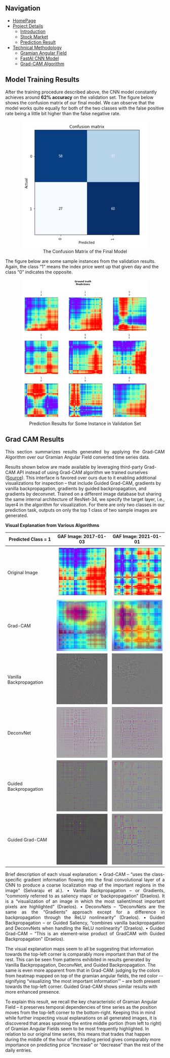 ## Navigation 
- <a href = "https://connielee99.github.io/Explainable-AI-in-Finance">HomePage</a>
- <a href = "https://connielee99.github.io/Explainable-AI-in-Finance/abstract">Project Details</a>
  - <a href = "https://connielee99.github.io/Explainable-AI-in-Finance/introduction">Introduction</a>
  - <a href = "https://connielee99.github.io/Explainable-AI-in-Finance/stockmarket">Stock Market</a>
  - <a href = "https://connielee99.github.io/Explainable-AI-in-Finance/result">Prediction Result</a>
- <a href = "https://connielee99.github.io/Explainable-AI-in-Finance/methodology">Technical Methodology</a>
	- <a href = "https://connielee99.github.io/Explainable-AI-in-Finance/gaf">Gramian Angular Field</a> 
	- <a href = "https://connielee99.github.io/Explainable-AI-in-Finance/fastai">FastAI CNN Model</a>
	- <a href = "https://connielee99.github.io/Explainable-AI-in-Finance/gradcam">Grad-CAM Algorithm</a>

## Model Training Results

After the training procedure described above, the CNN model constantly achieves around **62% accuracy** on the validation set. The figure below shows the confusion matrix of our final model. We can observe that the model works quite equally for both of the two classes with the false positive rate being a little bit higher than the false negative rate.

<p align="center">
    <img src="img/report_img/confusion_matrix.png" alt="layers arch" width=400>
    <br>The Confusion Matrix of the Final Model

The figure below are some sample instances from the validation results. Again, the class “1” means the index price went up that given day and the class “0” indicates the opposite.
    
<p align="center">
    <img src="img/report_img/cnn_results.png" alt="layers arch" width=400>
    <br>Prediction Results for Some Instance in Validation Set
	
</p>

## Grad CAM Results

<p align='justify'>
This section summarizes results generated by applying the Grad-CAM Algorithm over our Gramian Angular Field converted time series data. <br>

Results shown below are made available by leveraging third-party Grad-CAM API instead of using Grad-CAM algorithm we trained ourselves (<a href = https://github.com/kazuto1011/grad-cam-pytorch#demo-1>Source</a>). This interface is favored over ours due to it enabling additional visualizations for inspection – that include Guided Grad-CAM, gradients by vanilla backpropagation, gradients by guided backpropagation, and gradients by deconvnet. Trained on a different image database but sharing the same internal architecture of ResNet-34, we specify the target layer, i.e., layer4 in the algorithm for visualization. For there are only two classes in our prediction task, outputs on only the top 1 class of two sample images are generated.<br>

</p>

<b>Visual Explanation from Various Algorithms</b><br>

| Predicted Class = 1 | GAF Image: 2017-01-03 | GAF Image: 2021-01-01 |
| --- | --- | --- |
| Original Image | <img src="img/test_imgs/2017-01-03.png" alt="test1" width=250> | <img src="img/test_imgs/2021-01-01.png" alt="test2" width=250> |
| Grad-CAM | <img src="img/class1_layer4_2017-01-03/0-resnet34-gradcam-layer4-oscilloscope.png" alt="test11" width=250> | <img src="img/class1_layer4_2021-01-01/0-resnet34-gradcam-layer4-digital_clock.png" alt="test21" width=250> |
| Vanilla Backpropagation | <img src="img/class1_layer4_2017-01-03/0-resnet34-vanilla-oscilloscope.png" alt="test12" width=250> | <img src="img/class1_layer4_2021-01-01/0-resnet34-vanilla-digital_clock.png" alt="test22" width=250> |
| DeconvNet | <img src="img/class1_layer4_2017-01-03/0-resnet34-deconvnet-oscilloscope.png" alt="test13" width=250> | <img src="img/class1_layer4_2021-01-01/0-resnet34-deconvnet-digital_clock.png" alt="test23" width=250> |
| Guided Backpropagation | <img src="img/class1_layer4_2017-01-03/0-resnet34-guided-oscilloscope.png" alt="test14" width=250> | <img src="img/class1_layer4_2021-01-01/0-resnet34-guided-digital_clock.png" alt="test24" width=250> |
| Guided Grad-CAM | <img src="img/class1_layer4_2017-01-03/0-resnet34-guided_gradcam-layer4-oscilloscope.png" alt="test15" width=250> | <img src="img/class1_layer4_2021-01-01/0-resnet34-guided_gradcam-layer4-digital_clock.png" alt="test25" width=250> |

<p align='justify'>
Brief description of each visual explanation:
•	Grad-CAM – “uses the class-specific gradient information flowing into the final convolutional layer of a CNN to produce a coarse localization map of the important regions in the image” (Selvaraju et al.).
•	Vanilla Backpropagation – or Gradients, “commonly referred to as saliency maps’ or ‘backpropagation” (Draelos). It is a “visualization of an image in which the most salient/most important pixels are highlighted” (Draelos).
•	DeconvNets – “DeconvNets are the same as the “Gradients” approach except for a difference in backpropagation through the ReLU nonlinearity” (Draelos).
•	Guided Backpropagation – or Guided Saliency, “combines vanilla backpropagation and DeconvNets when handling the ReLU nonlinearity” (Draelos).
•	Guided Grad-CAM – “This is an element-wise product of GradCAM with Guided Backpropagation” (Draelos).
	
The visual explanation maps seem to all be suggesting that information towards the top-left corner is comparably more important than that of the rest. This can be seen from patterns exhibited in results generated by Vanilla Backpropagation, DeconvNet, and Guided Backpropagation. The same is even more apparent from that in Grad-CAM: judging by the colors from heatmap mapped on top of the gramian angular fields, the red color -- signifying “visualizing ‘the most important information’” – are both present towards the top-left corner. Guided Grad-CAM shows similar results with more enhanced presence. <br>

To explain this result, we recall the key characteristic of Gramian Angular Field – it preserves temporal dependencies of time series as the position moves from the top-left corner to the bottom-right. Keeping this in mind while further inspecting visual explanations on all generated images, it is discovered that areas spanning the entire middle portion (from left to right) of Gramian Angular Fields seem to be most frequently highlighted. In relation to our original time series, this means that trades that happen during the middle of the hour of the trading period gives comparably more importance on predicting price “increase” or “decrease” than the rest of the daily entries. 
</p>
